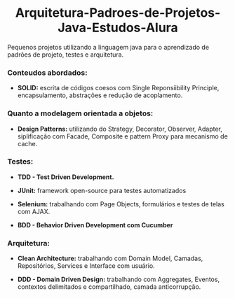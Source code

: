 <h1 align="center"> Arquitetura-Padroes-de-Projetos-Java-Estudos-Alura </h1>
Pequenos projetos utilizando a linguagem java para o aprendizado de padrões de projeto, testes e arquitetura.

<h3>Conteudos abordados:</h3> 

- **SOLID:** escrita de códigos coesos com Single Reponsiibility Principle, encapsulamento, abstrações e redução de acoplamento.

<h3>Quanto a modelagem orientada a objetos:</h3>

- **Design Patterns:** utilizando do Strategy, Decorator, Observer, Adapter, siplificação com Facade, Composite e pattern Proxy para mecanismo de cache.

<h3>Testes:</h3>

- **TDD - Test Driven Development.**
  
- **JUnit:** framework open-source para testes automatizados
  
- **Selenium:** trabalhando com Page Objects, formulários e testes de telas com AJAX.
  
- **BDD - Behavior Driven Development com Cucumber**

<h3>Arquitetura:</h3>

- **Clean Architecture:** trabalhando com Domain Model, Camadas, Repositórios, Services e Interface com usuário.
  
- **DDD - Domain Driven Design:** trabalhando com Aggregates, Eventos, contextos delimitados e compartilhado, camada anticorrupção.

